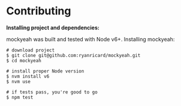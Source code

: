 # Contributing

**Installing project and dependencies:**

mockyeah was built and tested with Node v6+. Installing mockyeah:

```shell
# download project
$ git clone git@github.com:ryanricard/mockyeah.git
$ cd mockyeah

# install proper Node version
$ nvm install v6
$ nvm use

# if tests pass, you're good to go
$ npm test
```
